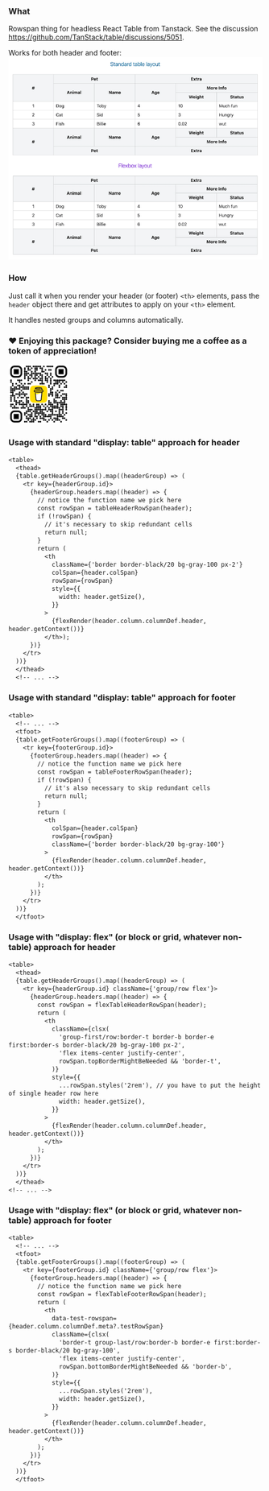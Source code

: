 ### What

Rowspan thing for headless React Table from Tanstack. See the discussion https://github.com/TanStack/table/discussions/5051.

Works for both header and footer:
![demo](./demo.png)

### How

Just call it when you render your header (or footer) `<th>` elements, pass the `header` object there and get attributes
to apply on your `<th>` element.

It handles nested groups and columns automatically.

### ❤️ Enjoying this package? Consider buying me a coffee as a token of appreciation!

[<img src="src/bmc_qr.png" alt="Buy Me A Coffee" width="120" height="120">](https://www.buymeacoffee.com/romanjs)

### Usage with standard "display: table" approach for header

```tsx
<table>
  <thead>
  {table.getHeaderGroups().map((headerGroup) => (
    <tr key={headerGroup.id}>
      {headerGroup.headers.map((header) => {
        // notice the function name we pick here
        const rowSpan = tableHeaderRowSpan(header);
        if (!rowSpan) {
          // it's necessary to skip redundant cells
          return null;
        }
        return (
          <th
            className={'border border-black/20 bg-gray-100 px-2'}
            colSpan={header.colSpan}
            rowSpan={rowSpan}
            style={{
              width: header.getSize(),
            }}
          >
            {flexRender(header.column.columnDef.header, header.getContext())}
          </th>);
      })}
    </tr>
  ))}
  </thead>
  <!-- ... -->
```

### Usage with standard "display: table" approach for footer

```tsx
<table>
  <!-- ... -->
  <tfoot>
  {table.getFooterGroups().map((footerGroup) => (
    <tr key={footerGroup.id}>
      {footerGroup.headers.map((header) => {
        // notice the function name we pick here
        const rowSpan = tableFooterRowSpan(header);
        if (!rowSpan) {
          // it's also necessary to skip redundant cells
          return null;
        }
        return (
          <th
            colSpan={header.colSpan}
            rowSpan={rowSpan}
            className={'border border-black/20 bg-gray-100'}
          >
            {flexRender(header.column.columnDef.header, header.getContext())}
          </th>
        );
      })}
    </tr>
  ))}
  </tfoot>
```

### Usage with "display: flex" (or block or grid, whatever non-table) approach for header

```tsx
<table>
  <thead>
  {table.getHeaderGroups().map((headerGroup) => (
    <tr key={headerGroup.id} className={'group/row flex'}>
      {headerGroup.headers.map((header) => {
        const rowSpan = flexTableHeaderRowSpan(header);
        return (
          <th
            className={clsx(
              'group-first/row:border-t border-b border-e first:border-s border-black/20 bg-gray-100 px-2',
              'flex items-center justify-center',
              rowSpan.topBorderMightBeNeeded && 'border-t',
            )}
            style={{
              ...rowSpan.styles('2rem'), // you have to put the height of single header row here
              width: header.getSize(),
            }}
          >
            {flexRender(header.column.columnDef.header, header.getContext())}
          </th>
        );
      })}
    </tr>
  ))}
  </thead>
<!-- ... -->
```

### Usage with "display: flex" (or block or grid, whatever non-table) approach for footer

```tsx
<table>
  <!-- ... -->
  <tfoot>
  {table.getFooterGroups().map((footerGroup) => (
    <tr key={footerGroup.id} className={'group/row flex'}>
      {footerGroup.headers.map((header) => {
        // notice the function name we pick here
        const rowSpan = flexTableFooterRowSpan(header);
        return (
          <th
            data-test-rowspan={header.column.columnDef.meta?.testRowSpan}
            className={clsx(
              'border-t group-last/row:border-b border-e first:border-s border-black/20 bg-gray-100',
              'flex items-center justify-center',
              rowSpan.bottomBorderMightBeNeeded && 'border-b',
            )}
            style={{
              ...rowSpan.styles('2rem'),
              width: header.getSize(),
            }}
          >
            {flexRender(header.column.columnDef.header, header.getContext())}
          </th>
        );
      })}
    </tr>
  ))}
  </tfoot>
```
